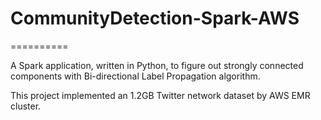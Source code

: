 # CommunityDetection-Spark-AWS
==========

A Spark application, written in Python, to figure out strongly connected components with Bi-directional Label Propagation algorithm.

This project implemented an 1.2GB Twitter network dataset by AWS EMR cluster. 
